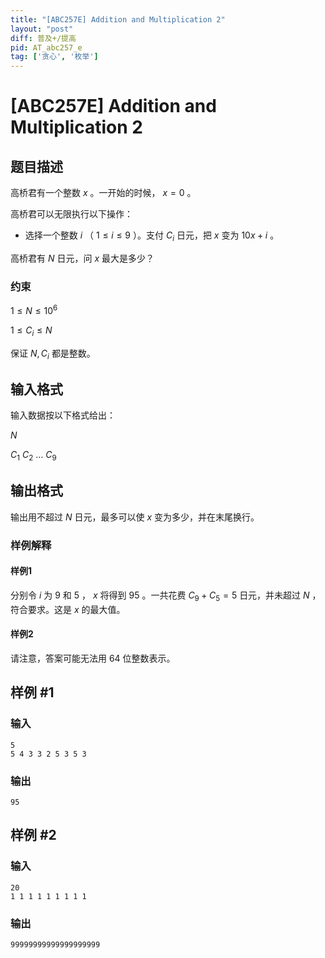 ```yaml
---
title: "[ABC257E] Addition and Multiplication 2"
layout: "post"
diff: 普及+/提高
pid: AT_abc257_e
tag: ['贪心', '枚举']
---
```


# [ABC257E] Addition and Multiplication 2

## 题目描述

高桥君有一个整数 $x$ 。一开始的时候， $x=0$ 。

高桥君可以无限执行以下操作：

- 选择一个整数 $i$ （ $1 \leq i \leq 9$ ）。支付 $C_i$ 日元，把 $x$ 变为 $10x+i$ 。

高桥君有 $N$ 日元，问 $x$ 最大是多少？

### 约束 ###

$1 \leq N \leq 10^6$

$1 \leq C_i \leq N$

保证 $N,C_i$ 都是整数。

## 输入格式

输入数据按以下格式给出：

$N$

$C_1$ $C_2$ … $C_9$

## 输出格式

输出用不超过 $N$ 日元，最多可以使 $x$ 变为多少，并在末尾换行。

### 样例解释 ###

#### 样例1 ####

分别令 $i$ 为 $9$ 和 $5$ ， $x$ 将得到 $95$ 。一共花费 $C_9+C_5=5$ 日元，并未超过 $N$ ，符合要求。这是 $x$ 的最大值。

#### 样例2 ####

请注意，答案可能无法用 $64$ 位整数表示。

## 样例 #1

### 输入

```
5
5 4 3 3 2 5 3 5 3
```

### 输出

```
95
```

## 样例 #2

### 输入

```
20
1 1 1 1 1 1 1 1 1
```

### 输出

```
99999999999999999999
```

